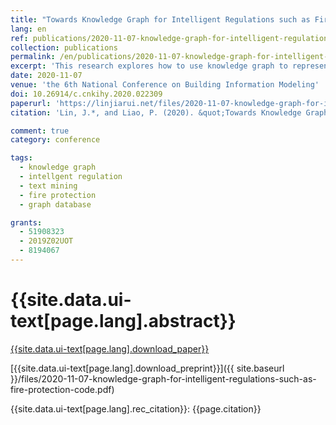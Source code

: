 ```yaml
---
title: "Towards Knowledge Graph for Intelligent Regulations such as Fire Protection Codes"
lang: en
ref: publications/2020-11-07-knowledge-graph-for-intelligent-regulations-such-as-fire-protection-code
collection: publications
permalink: /en/publications/2020-11-07-knowledge-graph-for-intelligent-regulations-such-as-fire-protection-code
excerpt: 'This research explores how to use knowledge graph to represent building regulations such as fire protections codes for intelligent search, collision detection and compliance checking'
date: 2020-11-07
venue: 'the 6th National Conference on Building Information Modeling'
doi: 10.26914/c.cnkihy.2020.022309
paperurl: 'https://linjiarui.net/files/2020-11-07-knowledge-graph-for-intelligent-regulations-such-as-fire-protection-code.pdf'
citation: 'Lin, J.*, and Liao, P. (2020). &quot;Towards Knowledge Graph for Intelligent Regulations such as Fire Protection Codes&quot; <i>in Proceedings of the 6th National Conference on Building Information Modeling</i>. 74-78. China Architecture&Building Press. Taiyuan, China. (in Chinese)'

comment: true
category: conference

tags: 
  - knowledge graph
  - intellgent regulation
  - text mining
  - fire protection
  - graph database

grants:
  - 51908323
  - 2019Z02UOT
  - 8194067
---
```



{{site.data.ui-text[page.lang].abstract}}
====


[{{site.data.ui-text[page.lang].download_paper}}](https://doi.org/10.26914/c.cnkihy.2020.022309)

[{{site.data.ui-text[page.lang].download_preprint}}]({{ site.baseurl }}/files/2020-11-07-knowledge-graph-for-intelligent-regulations-such-as-fire-protection-code.pdf)

{{site.data.ui-text[page.lang].rec_citation}}: {{page.citation}}